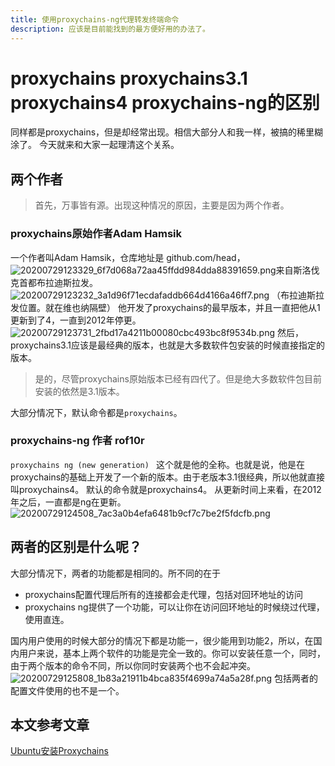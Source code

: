 ```yaml
---
title: 使用proxychains-ng代理转发终端命令 
description: 应该是目前能找到的最方便好用的办法了。
---
```


# proxychains proxychains3.1 proxychains4 proxychains-ng的区别

同样都是proxychains，但是却经常出现。相信大部分人和我一样，被搞的稀里糊涂了。
今天就来和大家一起理清这个关系。
## 两个作者

>首先，万事皆有源。出现这种情况的原因，主要是因为两个作者。

### proxychains原始作者Adam Hamsik
一个作者叫Adam Hamsik，仓库地址是 github.com/head，
![20200729123329_6f7d068a72aa45ffdd984dda88391659.png](https://images-1255533533.cos.ap-shanghai.myqcloud.com/20200729123329_6f7d068a72aa45ffdd984dda88391659.png)来自斯洛伐克首都布拉迪斯拉发。
![20200729123232_3a1d96f71ecdafaddb664d4166a46ff7.png](https://images-1255533533.cos.ap-shanghai.myqcloud.com/20200729123232_3a1d96f71ecdafaddb664d4166a46ff7.png)
（布拉迪斯拉发位置。就在维也纳隔壁）
他开发了proxychains的最早版本，并且一直把他从1更新到了4，一直到2012年停更。
![20200729123731_2fbd17a4211b00080cbc493bc8f9534b.png](https://images-1255533533.cos.ap-shanghai.myqcloud.com/20200729123731_2fbd17a4211b00080cbc493bc8f9534b.png)
然后，proxychains3.1应该是最经典的版本，也就是大多数软件包安装的时候直接指定的版本。
>是的，尽管proxychains原始版本已经有四代了。但是绝大多数软件包目前安装的依然是3.1版本。

大部分情况下，默认命令都是`proxychains`。

### proxychains-ng 作者 rof10r
`proxychains ng (new generation) `
这个就是他的全称。也就是说，他是在proxychains的基础上开发了一个新的版本。由于老版本3.1很经典，所以他就直接叫proxychains4。
默认的命令就是proxychains4。
从更新时间上来看，在2012年之后，一直都是ng在更新。
![20200729124508_7ac3a0b4efa6481b9cf7c7be2f5fdcfb.png](https://images-1255533533.cos.ap-shanghai.myqcloud.com/20200729124508_7ac3a0b4efa6481b9cf7c7be2f5fdcfb.png)

## 两者的区别是什么呢？
大部分情况下，两者的功能都是相同的。所不同的在于

* proxychains配置代理后所有的连接都会走代理，包括对回环地址的访问
* proxychains ng提供了一个功能，可以让你在访问回环地址的时候绕过代理，使用直连。

国内用户使用的时候大部分的情况下都是功能一，很少能用到功能2，所以，在国内用户来说，基本上两个软件的功能是完全一致的。你可以安装任意一个，同时，由于两个版本的命令不同，所以你同时安装两个也不会起冲突。
![20200729125808_1b83a21911b4bca835f4699a74a5a28f.png](https://images-1255533533.cos.ap-shanghai.myqcloud.com/20200729125808_1b83a21911b4bca835f4699a74a5a28f.png)
包括两者的配置文件使用的也不是一个。

## 本文参考文章
[Ubuntu安装Proxychains](https://cloud.tencent.com/developer/article/1157554)